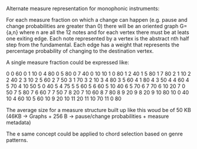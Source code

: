 Alternate measure representation for monophonic instruments:

For each measure fraction on which a change can happen (e.g. pause and change probabilities are greater than 0) there will be an oriented graph G={a,n} where n are all the 12 notes and for each vertex there must be at leats one exiting edge.
Each note represented by a vertex is the abstract nth half step from the fundamental. Each edge has a weight that represents the percentage probability of changing to the destination vertex.

A single measure fraction could be expressed like:

0 0 60
0 1 10
0 4 80
0 5 80
0 7 40
0 10 10
1 0 80
1 2 40
1 5 80
1 7 80
2 1 10
2 2 40
2 3 10
2 5 60
2 7 50
3 1 70
3 2 10
3 4 80
3 5 60
4 1 80
4 3 50
4 4 60
4 5 70
4 10 50
5 0 40
5 4 75
5 5 60
5 6 60
5 10 40
6 5 70
6 7 70
6 10 20
7 0 50
7 5 80
7 6 60
7 7 50
7 8 20
7 10 60
8 7 80
8 9 20
9 8 20
9 10 80
10 0 40
10 4 60
10 5 60
10 9 20
10 11 20
11 10 70
11 0 80

The average size for a measure structure built up like this woud be of 50 KB (46KB -> Graphs + 256 B -> pause/change probabilities + measure metadata)

The e same concept could be applied to chord selection based on genre patterns.

